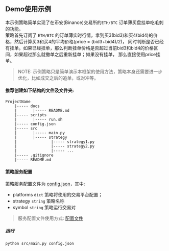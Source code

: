 
## Demo使用示例

本示例策略简单实现了在币安(Binance)交易所的`ETH/BTC` 订单薄买盘挂单吃毛刺的功能。  
策略首先订阅了 `ETH/BTC` 的订单薄实时行情，拿到买3(bid3)和买4(bid4)的价格，然后计算买3和买4的平均价格(price = (bid3+bid4)/2)，
同时判断是否已经有挂单。如果已经挂单，那么判断挂单价格是否超过当前bid3和bid4的价格区间，如果超过那么就撤单之后重新挂单；如果没有挂单，
那么直接使用price挂单。

> NOTE: 示例策略只是简单演示本框架的使用方法，策略本身还需要进一步优化，比如成交之后的追单，或对冲等。


#### 推荐创建如下结构的文件及文件夹:
```text
ProjectName
    |----- docs
    |       |----- README.md
    |----- scripts
    |       |----- run.sh
    |----- config.json
    |----- src
    |       |----- main.py
    |       |----- strategy
    |               |----- strategy1.py
    |               |----- strategy2.py
    |               |----- ...
    |----- .gitignore
    |----- README.md
```

#### 策略服务配置

策略服务配置文件为 [config.json](./config.json)，其中:

- platforms `dict` 策略将使用的交易平台配置；
- strategy `string` 策略名称
- symbol `string` 策略运行交易对

> 服务配置文件使用方式: [配置文件](../docs/configure/README.md)


##### 运行

```text
python src/main.py config.json
```
